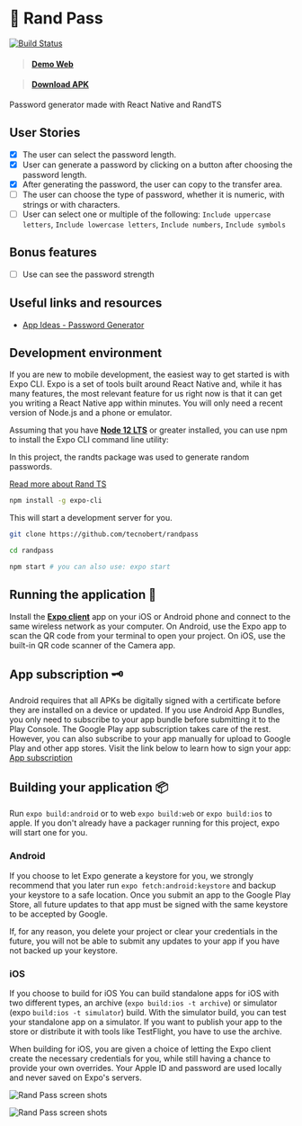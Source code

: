 # 🔐 Rand Pass

[![Build Status](https://travis-ci.org/tecnobert/randpass.svg?branch=master)](https://travis-ci.org/tecnobert/randpass)

> #### [Demo Web](https://randpass.now.sh/)

> #### [Download APK](https://github.com/tecnobert/randpass/releases/download/v1.0/randpass-10e89df220d94753895fef7652d17033-signed.apk)

Password generator made with React Native and RandTS

## User Stories

- [x] The user can select the password length.
- [x] User can generate a password by clicking on a button after choosing the password length.
- [x] After generating the password, the user can copy to the transfer area.
- [ ] The user can choose the type of password, whether it is numeric, with strings or with characters.
- [ ] User can select one or multiple of the following: `Include uppercase letters`, `Include lowercase letters`, `Include numbers`, `Include symbols`

## Bonus features

- [ ] Use can see the password strength

## Useful links and resources

- [App Ideas - Password Generator
  ](https://github.com/florinpop17/app-ideas/blob/master/Projects/2-Intermediate/Password-Generator.md)

## Development environment

If you are new to mobile development, the easiest way to get started is with Expo CLI. Expo is a set of tools built around React Native and, while it has many features, the most relevant feature for us right now is that it can get you writing a React Native app within minutes. You will only need a recent version of Node.js and a phone or emulator.

Assuming that you have [**Node 12 LTS**](https://nodejs.org/en/download/) or greater installed, you can use npm to install the Expo CLI command line utility:

In this project, the randts package was used to generate random passwords.

[Read more about Rand TS
](https://github.com/tecnobert/randts)

```sh
npm install -g expo-cli
```

This will start a development server for you.

```sh
git clone https://github.com/tecnobert/randpass

cd randpass

npm start # you can also use: expo start
```

## Running the application 🚚

Install the [**Expo client**](https://expo.io/) app on your iOS or Android phone and connect to the same wireless network as your computer. On Android, use the Expo app to scan the QR code from your terminal to open your project. On iOS, use the built-in QR code scanner of the Camera app.

## App subscription 🗝️

Android requires that all APKs be digitally signed with a certificate before they are installed on a device or updated. If you use Android App Bundles, you only need to subscribe to your app bundle before submitting it to the Play Console. The Google Play app subscription takes care of the rest. However, you can also subscribe to your app manually for upload to Google Play and other app stores. Visit the link below to learn how to sign your app:
[App subscription](https://developer.android.com/studio/publish/app-signing)

## Building your application 📦

Run `expo build:android` or to web `expo build:web` or `expo build:ios` to apple. If you don't already have a packager running for this project, expo will start one for you.

### Android

If you choose to let Expo generate a keystore for you, we strongly recommend that you later run `expo fetch:android:keystore` and backup your keystore to a safe location. Once you submit an app to the Google Play Store, all future updates to that app must be signed with the same keystore to be accepted by Google.

If, for any reason, you delete your project or clear your credentials in the future, you will not be able to submit any updates to your app if you have not backed up your keystore.

### iOS

If you choose to build for iOS
You can build standalone apps for iOS with two different types, an archive (`expo build:ios -t archive`) or simulator (expo `build:ios -t simulator`) build. With the simulator build, you can test your standalone app on a simulator. If you want to publish your app to the store or distribute it with tools like TestFlight, you have to use the archive.

When building for iOS, you are given a choice of letting the Expo client create the necessary credentials for you, while still having a chance to provide your own overrides. Your Apple ID and password are used locally and never saved on Expo's servers.

![Rand Pass screen shots](screenshots/print-01.png)

![Rand Pass screen shots](screenshots/print-02.png)
